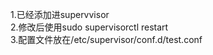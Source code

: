 1.已经添加进supervvisor  
2.修改后使用sudo supervisorctl restart  
3.配置文件放在/etc/supervisor/conf.d/test.conf  

